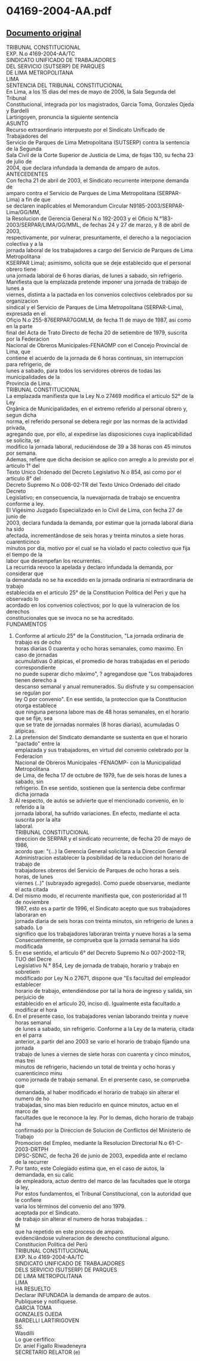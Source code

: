 
04169-2004-AA.pdf
=================
  
[Documento original](https://tc.gob.pe/jurisprudencia/2006/04169-2004-AA.pdf)  
---  
TRIBUNAL CONSTITUCIONAL  
EXP. N.o 4169-2004-AA/TC  
SINDICATO UNIFICADO DE TRABAJADORES  
DEL SERVICIO (SUTSERP) DE PARQUES  
DE LIMA METROPOLITANA  
LIMA  
SENTENCIA DEL TRIBUNAL CONSTITUCIONAL  
En Lima, a los 15 dias del mes de mayo de 2006, la Sala Segunda del Tribunal  
Constitucional, integrada por los magistrados, Garcia Toma, Gonzales Ojeda y Bardelli  
Lartirigoyen, pronuncia la siguiente sentencia  
ASUNTO  
Recurso extraordinario interpuesto por el Sindicato Unificado de Trabajadores del  
Servicio de Parques de Lima Metropolitana (SUTSERP) contra la sentencia de la Segunda  
Sala Civil de la Corte Superior de Justicia de Lima, de fojas 130, su fecha 23 de julio de  
2004, que declara infundada la demanda de amparo de autos.  
ANTECEDENTES  
Con fecha 21 de abril de 2003, el Sindicato recurrente interpone demanda de  
amparo contra el Servicio de Parques de Lima Metropolitana (SERPAR-Lima) a fin de que  
se declaren inaplicables el Memorandum Circular N9185-2003/SERPAR-Lima/GG/MM,  
la Resolucion de Gerencia General N.o 192-2003 y el Oficio N.°183-  
2003/SERPAR/LIMA/GG/MML, de fechas 24 y 27 de marzo, y 8 de abril de 2003,  
respectivamente, por vulnerar, presuntamente, el derecho a la negociacion colectiva y a la  
jornada laboral de los trabajadores a cargo del Servicio de Parques de Lima Metropolitana  
KSERPAR Lima); asimismo, solicita que se deje establecido que el personal obrero tiene  
una jornada laboral de 6 horas diarias, de lunes a sabado, sin refrigerio.  
Manifiesta que la emplazada pretende imponer una jornada de trabajo de lunes a  
viernes, distinta a la pactada en los convenios colectivos celebrados por su organizacion  
sindical y el Servicio de Parques de Lima Metropolitana (SERPAR-Lima), expresada en el  
Ofiçio N.o 255-876ERPAR7GGMLM, de fecha 11 de mayo de 1987, asi como en la parte  
final del Acta de Trato Directo de fecha 20 de setiembre de 1979, suscrita por la Federacion  
Nacional de Obreros Municipales-FENAOMP con el Concejo Provincial de Lima, que  
contiene el acuerdo de la jornada de 6 horas continuas, sin interrupcion para refrigerio, de  
lunes a sabado, para todos los servidores obreros de todas las municipalidades de la  
Provincia de Lima.  
TRIBUNAL CONSTITUCIONAL  
La emplazada manifiesta que la Ley N.o 27469 modifica el articulo 52° de la Ley  
Orgânica de Municipalidades, en el extremo referido al personal obrero y, segun dicha  
norma, el referido personal se debera regir por las normas de la actividad privada,  
agregando que, por ello, al expedirse las disposiciones cuya inaplicabilidad se solicita, se  
modifico la jornada laboral, reduciéndose de 39 a 38 horas con 45 minutos por semana.  
Ademas, refiere que dicha decision se aplico con arreglo a lo previsto por el articulo 1° del  
Texto Unico Ordenado del Decreto Legislativo N.o 854, asi como por el articulo 8° del  
Decreto Supremo N.o 008-02-TR del Texto Unico Ordenado del citado Decreto  
Legislativo; en consecuencia, la nuevajornada de trabajo se encuentra conforme a ley.  
El Vigésimo Juzgado Especializado en lo Civil de Lima, con fecha 27 de junio de  
2003, declara fundada la demanda, por estimar que la jornada laboral diaria ha sido  
afectada, incrementândose de seis horas y treinta minutos a siete horas cuarenticinco  
minutos por dia, motivo por el cual se ha violado el pacto colectivo que fija el tiempo de la  
labor que desempefan los recurrentes.  
La recurrida revoco la apelada y declaro infundada la demanda, por considerar que  
la demandada no se ha excedido en la jornada ordinaria ni extraordinaria de trabajo  
establecida en el articulo 25° de la Constitucion Politica del Peri y que ha observado lo  
acordado en los convenios colectivos; por lo que la vulneracion de los derechos  
constitucionales que se invoca no se ha acreditado.  
FUNDAMENTOS  
1. Conforme al articulo 25° de la Constitucion, "La jornada ordinaria de trabajo es de ocho  
horas diarias 0 cuarenta y ocho horas semanales, como maximo. En caso de jornadas  
acumulativas 0 atipicas, el promedio de horas trabajadas en el periodo correspondiente  
no puede superar dicho mâximo", ? agregandose que "Los trabajadores tienen derecho a  
descanso semanal y anual remunerados. Su disfrute y su compensacion se regulan por  
ley O por convenio". En ese sentido, la proteccion que la Constitucion otorga establece  
que ninguna persona labore mas de 48 horas semanales, en el horario que se fije, sea  
que se trate de jornadas normales (8 horas diarias), acumuladas O atipicas.  
2. La pretension del Sindicato demandante se sustenta en que el horario "pactado" entre la  
emplazada y sus trabajadores, en virtud del convenio celebrado por la Federacion  
Nacional de Obreros Municipales -FENAOMP- con la Municipalidad Metropolitana  
de Lima, de fecha 17 de octubre de 1979, fue de seis horas de lunes a sabado, sin  
refrigerio. En ese sentido, sostienen que la sentencia debe confirmar dicha jornada  
3. Al respecto, de autos se advierte que el mencionado convenio, en lo referido a la  
jornada laboral, ha sufrido variaciones. En efecto, mediante el acta suscrita por la alta  
laboral.  
TRIBUNAL CONSTITUCIONAL  
direccion de SERPAR y el sindicato recurrente, de fecha 20 de mayo de 1986,  
acordo que: "(...) la Gerencia General solicitara a la Direccion General  
Administracion establecer la posibilidad de la reduccion del horario de trabajo de  
trabajadores obreros del Servicio de Parques de ocho horas a seis horas, de lunes  
viernes (..)" (subrayado agregado). Como puede observarse, mediante el acta citada  
4. Del mismo modo, el recurrente manifiesta que, con posterioridad al 11 de noviembre  
1987, esto es a partir de 1996, el Sindicato acepto que sus trabajadores laboraran en  
jornada diaria de seis horas con treinta minutos, sin refrigerio de lunes a sabado. Lo  
significo que los trabajadores laboraran treinta y nueve horas a la sema  
Consecuentemente, se comprueba que la jornada semanal ha sido modificada  
5. En ese sentido, el articulo 6° del Decreto Supremo N.o 007-2002-TR, TUO del Decre  
Legislativo N.° 854, Ley de jornada de trabajo, horario y trabajo en sobretiem  
modificado por Ley N.o 27671, dispone que "Es facultad del empleador establecer  
horario de trabajo, entendiéndose por tal la hora de ingreso y salida, sin perjuicio de  
establecido en el articulo 20, inciso d). Igualmente esta facultado a modificar el hora  
6. En el presente caso, los trabajadores venian laborando treinta y nueve horas semanal  
de lunes a sabado, sin refrigerio. Conforme a la Ley de la materia, citada en el parra  
anterior, a partir del ano 2003 se vario el horario de trabajo fijando una jornada  
trabajo de lunes a viernes de siete horas con cuarenta y cinco minutos, mas trei  
minutos de refrigerio, haciendo un total de treinta y ocho horas y cuarenticinco minu  
como jornada de trabajo semanal. En el prersente caso, se comprueba que  
demandada, al haber modificado el horario de trabajo sin alterar el numero de ho  
trabajadas, sino mas bien reducirlo en quince minutos, actuo en el marco de  
facultades que le reconoce la ley. Por lo demas, dicho horario de trabajo ha  
confirmado por la Direccion de Solucion de Conflictos del Ministerio de Trabajo  
Promocion del Empleo, mediante la Resolucion Directorial N.o 61-C-2003-DRTPH  
DPSC-SDNC, de fecha 26 de junio de 2003, expedida ante el reclamo de la recurrer  
7. Por tanto, este Colegiado estima que, en el caso de autos, la demandada, en su calic  
de empleadora, actuo dentro del marco de las facultades que le otorga la ley,  
Por estos fundamentos, el Tribunal Constitucional, con la autoridad que le confiere  
varia los términos del convenio del ano 1979.  
aceptada por el Sindicato.  
de trabajo sin alterar el numero de horas trabajadas. :  
M  
que ha repetido en este proceso de amparo.  
evidenciândose vulneracion de derecho constitucional alguno.  
Constitucion Politica del Perû  
TRIBUNAL CONSTITUCIONAL  
EXP. N.o 4169-2004-AA/TC  
SINDICATO UNIFICADO DE TRABAJADORES  
DELS SERVICIO (SUTSERP) DE PARQUES  
DE LIMA METROPOLITANA  
LIMA  
HA RESUELTO  
Declarar INFUNDADA la demanda de amparo de autos.  
Publiquese y notifiquese.  
GARCIA TOMA  
GONZALES OJEDA  
BARDELLI LARTIRIGOVEN  
SS.  
Wasdilli  
Lo gue cerfifico:  
Dr. aniel Figallo Riwadeneyra  
SECRETARIO RELATOR (e)